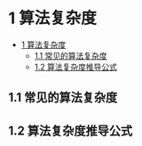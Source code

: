 # 1 算法复杂度

- [1 算法复杂度](#1-算法复杂度)
  - [1.1 常见的算法复杂度](#11-常见的算法复杂度)
  - [1.2 算法复杂度推导公式](#12-算法复杂度推导公式)
  
## 1.1 常见的算法复杂度

## 1.2 算法复杂度推导公式



